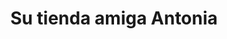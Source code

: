 ---
title: "Su tienda amiga Antonia"
url: /ciudad-satelite/su-tienda-amiga-antonia/
shop: Lebensmittel
---